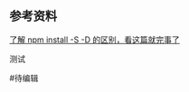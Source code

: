 ## 参考资料

[了解 npm install -S -D 的区别，看这篇就完事了](https://www.cnblogs.com/hukuangjie/p/11369179.html)

测试

#待编辑 